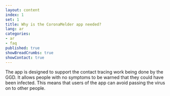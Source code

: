 ```yaml
---
layout: content
index: 1
set: 1
title: Why is the CoronaMelder app needed?
lang: ar
categories:
- ar
- faq
published: true
showBreadCrumbs: true
showContact: true
---
```


The app is designed to support the contact tracing work being done by the GGD. It allows people with no symptoms to be warned that they could have been infected. This means that users of the app can avoid passing the virus on to other people.
